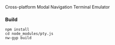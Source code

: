 Cross-platform Modal Navigation Terminal Emulator

### Build

```
npm install
cd node_modules/pty.js
nw-gyp build 
```
